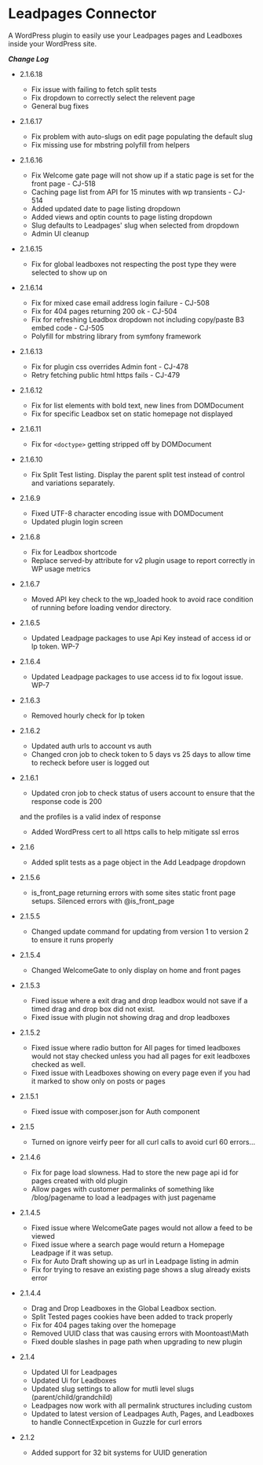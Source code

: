 # Leadpages Connector


A WordPress plugin to easily use your Leadpages pages and Leadboxes inside your WordPress site.

***Change Log***
* 2.1.6.18
    * Fix issue with failing to fetch split tests
    * Fix dropdown to correctly select the relevent page
    * General bug fixes

* 2.1.6.17
    * Fix problem with auto-slugs on edit page populating the default slug
    * Fix missing use for mbstring polyfill from helpers

* 2.1.6.16
    * Fix Welcome gate page will not show up if a static page is set for the front page - CJ-518
    * Caching page list from API for 15 minutes with wp transients - CJ-514
    * Added updated date to page listing dropdown
    * Added views and optin counts to page listing dropdown
    * Slug defaults to Leadpages' slug when selected from dropdown
    * Admin UI cleanup

* 2.1.6.15
    * Fix for global leadboxes not respecting the post type they were selected to show up on

* 2.1.6.14
    * Fix for mixed case email address login failure - CJ-508
    * Fix for 404 pages returning 200 ok - CJ-504
    * Fix for refreshing Leadbox dropdown not including copy/paste B3 embed code - CJ-505
    * Polyfill for mbstring library from symfony framework

* 2.1.6.13
    * Fix for plugin css overrides Admin font - CJ-478
    * Retry fetching public html https fails - CJ-479

* 2.1.6.12
    * Fix for list elements with bold text, new lines from DOMDocument
    * Fix for specific Leadbox set on static homepage not displayed 

* 2.1.6.11
    * Fix for `<doctype>` getting stripped off by DOMDocument

* 2.1.6.10
    * Fix Split Test listing. Display the parent split test instead of control and variations separately.

* 2.1.6.9
    * Fixed UTF-8 character encoding issue with DOMDocument
    * Updated plugin login screen 

* 2.1.6.8
    * Fix for Leadbox shortcode 
    * Replace <meta> served-by attribute for v2 plugin usage to report correctly in WP usage metrics

* 2.1.6.7
    * Moved API key check to the wp_loaded hook to avoid race condition of running before loading vendor directory.

* 2.1.6.5
    * Updated Leadpage packages to use Api Key instead of access id or lp token.  WP-7

* 2.1.6.4
    * Updated Leadpage packages to use access id to fix logout issue. WP-7

* 2.1.6.3
    * Removed hourly check for lp token

* 2.1.6.2
    * Updated auth urls to account vs auth
    * Changed cron job to check token to 5 days vs 25 days to allow time to recheck before user is logged out

* 2.1.6.1
   * Updated cron job to check status of users account to ensure that the response code is 200
    
   and the profiles is a valid index of response
   * Added WordPress cert to all https calls to help mitigate ssl erros

* 2.1.6
    * Added split tests as a page object in the Add Leadpage dropdown

* 2.1.5.6
    * is_front_page returning errors with some sites static front page setups. Silenced errors with @is_front_page
    
* 2.1.5.5
    * Changed update command for updating from version 1 to version 2 to ensure it runs properly
     
* 2.1.5.4
    * Changed WelcomeGate to only display on home and front pages

* 2.1.5.3
    * Fixed issue where a exit drag and drop leadbox would not save if a timed 
    drag and drop box did not exist.
    * Fixed issue with plugin not showing drag and drop leadboxes

* 2.1.5.2
    *  Fixed issue where radio button for All pages for timed leadboxes
    would not stay checked unless you had all pages for exit leadboxes checked as well.
    * Fixed issue with Leadboxes showing on every page even if you had it marked to show only on posts or pages
    
* 2.1.5.1
    * Fixed issue with composer.json for Auth component

* 2.1.5
    * Turned on ignore veirfy peer for all curl calls to avoid curl 60 errors...

* 2.1.4.6
    * Fix for page load slowness. Had to store the new page api id for pages created with old plugin
    * Allow pages with customer permalinks of something like /blog/pagename to load a leadpages with just pagename
    
* 2.1.4.5
    * Fixed issue where WelcomeGate pages would not allow a feed to be viewed
    * Fixed issue where a search page would return a Homepage Leadpage if it was setup.
    * Fix for Auto Draft showing up as url in Leadpage listing in admin
    * Fix for trying to resave an existing page shows a slug already exists error

* 2.1.4.4 
    * Drag and Drop Leadboxes in the Global Leadbox section.
    * Split Tested pages cookies have been added to track properly
    * Fix for 404 pages taking over the homepage
    * Removed UUID class that was causing errors with Moontoast\Math
    * Fixed double slashes in page path when upgrading to new plugin

* 2.1.4
    * Updated UI for Leadpages
    * Updated Ui for Leadboxes
    * Updated slug settings to allow for mutli level slugs (parent/child/grandchild)
    * Leadpages now work with all permalink structures including custom
    * Updated to latest version of Leadpages Auth, Pages, and Leadboxes to handle ConnectExpcetion in Guzzle for curl errors

* 2.1.2 
     * Added support for 32 bit systems for UUID generation


